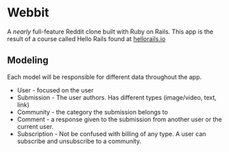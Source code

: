 # Webbit

A _nearly_ full-feature Reddit clone built with Ruby on Rails. This app is the result of a course
called Hello Rails found at [hellorails.io](https://hellorails.io)

## Modeling

Each model will be responsible for different data throughout the app.

- User - focused on the user
- Submission - The user authors. Has different types (image/video, text, link)
- Community - the category the submission belongs to
- Comment - a response given to the submission from another user or the current user.
- Subscription - Not be confused with billing of any type. A user can subscribe and unsubscribe to a community.

